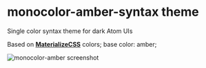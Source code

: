 # monocolor-amber-syntax theme

Single color syntax theme for dark Atom UIs

Based on [**MaterializeCSS**](http://materializecss.com/color.html) colors;
base color: amber;

![monocolor-amber screenshot](http://144.76.103.88/webforge_static/atom/monocolor-amber.jpg)
